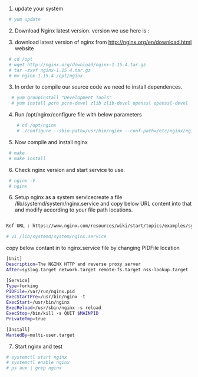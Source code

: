 1. update your system 
```sh 
 # yum update
```

2. Download Nginx latest version. version we use here is : 

2. download latest version of nginx from http://nginx.org/en/download.html website
```sh 
 # cd /opt
 # wget http://nginx.org/download/nginx-1.15.4.tar.gz
 # tar -zxvf nginx-1.15.4.tar.gz
 # mv nginx-1.15.4 /opt/nginx 
```
 
3. In order to compile our source code we need to install dependences. 
```sh
  # yum groupinstall "Development Tools"
  # yum install pcre pcre-devel zlib zlib-devel openssl openssl-devel
```

4. Run /opt/nginx/configure file with below parameters 
```sh
	# cd /opt/nginx 
	# ./configure --sbin-path=/usr/bin/nginx --conf-path=/etc/nginx/nginx.conf  --error-log-path=/var/log/nginx/error.log --http-log-path=/var/log/nginx/access.log --with-pcre --pid-path=/var/run/nginx.pid --with-http_ssl_module
```

5. Now compile and install  nginx 
```sh
 # make 
 # make install 
 ```
 
6. Check nginx version and start service to use. 
```sh 
 # nginx -V
 # nginx 
 ```

6. Setup nginx as a system servicecreate a file /lib/systemd/system/nginx.service and copy below URL content into that and modify according to your file path locations. 
```sh 

Ref URL : https://www.nginx.com/resources/wiki/start/topics/examples/systemd/

# vi /lib/systemd/system/nginx.service
```

copy below contant in to nginx.service file by changing PIDFile location 

```sh 
[Unit]
Description=The NGINX HTTP and reverse proxy server
After=syslog.target network.target remote-fs.target nss-lookup.target

[Service]
Type=forking
PIDFile=/var/run/nginx.pid 
ExecStartPre=/usr/bin/nginx -t  
ExecStart=/usr/bin/nginx 
ExecReload=/usr/sbin/nginx -s reload
ExecStop=/bin/kill -s QUIT $MAINPID
PrivateTmp=true

[Install]
WantedBy=multi-user.target
```
 7. Start nginx and test 
 ```sh 
 # systemctl start nginx
 # systemctl enable nginx
 # ps aux | grep nginx
 ```
